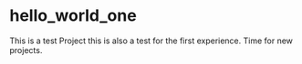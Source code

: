 # hello_world_one
This is a test Project
this is also a test
for the first experience.
Time for new projects.
